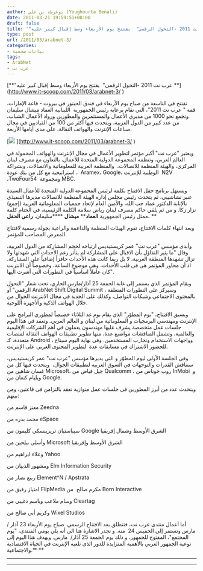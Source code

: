 ```yaml
---
author: يوغرطة بن علي (Youghourta Benali)
date: 2011-03-21 19:59:51+00:00
draft: false
title: '"عرب نت 2011 -التحول الرقمي"  يفتتح يوم الأربعاء وسط إقبال كبير عليه'
type: post
url: /2011/03/arabnet-3/
categories:
- بيانات صحفية
tags:
- ArabNet
- عرب نت
---
```


[**"عرب نت 2011 -التحول الرقمي"  يفتتح يوم الأربعاء وسط إقبال كبير عليه **](http://www.it-scoop.com/2011/03/arabnet-3/ ‎)




تفتتح في التاسعة من صباح يوم الأربعاء في فندق الحبتور في بيروت - قاعة الإمارات، قمة " عرب نت 2011"، التي تقام برعاية رئيس الجمهورية  اللبنانية العماد ميشال سليمان وتجمع نحو 1000 من مديري الأعمال والمستثمرين والمطورين ورواد الأعمال الشباب، من عدد كبير من الدول العربية، ويتحدث فيها أكثر من 100 من القياديين في مجال صناعات الإنترنت والهواتف النقالة، على مدى أيامها الأربعة.

[![](http://it-scoop.com/rsc/ArabNet-New-Logo-for-Web-250x224.jpg)
](http://www.it-scoop.com/2011/03/arabnet-3/ ‎)

ويعتبر "عرب نت" أكبر مؤتمر لتطوير الأعمال في مجال الإنترنت والهواتف المحمولة في العالم العربي، وتنظمه المجموعة الدولية المتحدة للأعمال، بالتعاون مع مصرف لبنان المركزي، والهيئة المنظمة للاتصالات،  والمنظمة العربية للمعلوماتية والاتصالات، وبشراكة استراتيجية مع كل من بنك عودة ،  Aramex، Google، الوطنية للإنترنت  N2V ،TwoFour54  ومجموعة MBC.

ويستهل برنامج حفل الافتتاح بكلمة لرئيس المجموعة الدولية المتحدة للأعمال السيدة عنبر نشاشيبي، ثم يتحدث رئيس مجلس إدارة الهيئة المنظمة للاتصالات مديرها التنفيذي بالإنابة الدكتور عماد حب الله، والأمين العام لإتحاد جمعيات المعلوماتية العربية (إجمع) نزار زكا. و من ثم يلقي حاكم مصرف لبنان رياض سلامة الكلمة الرئيسية، في الختام كلمة ممثل رئيس الجمهورية **العماد**** ****ميشال**** ****سليمان، **راعي الحفل.** **

وبعد انتهاء كلمات الافتتاح، تقوم الهيئات المنظمة والداعمة والراعية بجولة رسمية لافتتاح المعرض المصاحب للمؤتمر.

وأبدى مؤسس "عرب نت" عمر كريستيديس ارتياحه لحجم المشاركة من الدول العربية، وقال "ما يثير التفاؤل بأن الاقبال على المشاركة لم يتأثر رغم الأحداث التي شهدتها ولا تزال تشهدها المنطقة العربية، لا بل ربما كانت هذه الأحداث حافزاً إضافياً على المشاركة، اذ أن محاور المؤتمر هي في قلب الأحداث، وهي موضوع الساعة، وخصوصاً أن الانترنت كان عاملاً اساسياً في التطورات التي أشرت اليها".

ويقام المؤتمر الذي يستمر إلى غابة الجمعة 25 آذار/مارس الجاري، تحت شعار "التحول الرقمي" أو ArabNet Shift Digital Summit ، وسيركز على التطورات المتعلقة بالمحتوى الاجتماعي وشبكات التواصل، وكذلك على الجديد في مجال الانترنت الجوال من خلال الهواتف الذكية والأجهزة اللوحية.

ويسبق الافتتاح، "يوم المطوّر" الذي يقام يوم غد الثلاثاء خصيصاً لمطوري البرامج على الإنترنت ومهندسي البرمجيات و المعلوماتية من لبنان و العالم العربي. وتعقد في هذا اليوم جلسات عمل متخصصة يشرف عليها مهندسون يعملون في أهم الشركات الإقليمية والعالمية، وتشمل المناقشات مواضيع عدة، منها تطوير تطبيقات الهواتف النقالة لمنصات متعددة، كـ Android ، وواجهات الاستخدام وتجارب المستخدمين. وفي نهاية اليوم سيتاح للحضور الاشتراك في مسابقات عدة  لتطوير المحتوى العربي على الإنترنت.

وفي الجلسة الأولى ليوم المطوّر و التي يديرها مؤسس "عرب نت" عمر كريستيديس، ستناقش القدرات والتوجهات في السوق العربية لتطبيقات الجوال،  ويتحدث فيها كل من غسان شاهين من Microsoft، جيل فياض من Qualcomm ، روب جوناس من InMobi  و ويليام كنعان من Google.

ويتحدث عدد من أبرز المطورين في جلسات عمل متوازية تعقد بالتزامن في قاعتين، ومن بينهم:

معتز قاسم من Zeedna

محمد بدره من eSpace

سيباستيان تريزينسكي كليمون من Google الشرق الأوسط وشمال إفريقيا

وأسلي بيلجين من Microsoft الشرق الأوسط وإفريقيا

وعلاء ابراهيم من Yahoo

ومشهور الذبيان من Elm Information Security

ربيع نصار من Element^N / Apstrata

امتياز رفيق من FlipMedia
مكرم صالح  من Born Interactive

وسام ملاعب وباسم دغيبي من Cleartag

وكريم أبي صالح من Wixel Studios



أما أعمال منتدى عرب نت، فتنطلق بعد الافتتاح الرسمي  صباح يوم الأربعاء 23 آذار /مارس وتستمر إلى الخميس 24  منه. و تجدر الاشارة هنا الى أنه يلي يومي المنتدى، "يوم المجتمع"، المفتوح للجمهور، و ذلك يوم الجمعة 25 آذار/  مارس. ويهدف هذا اليوم إلى توعية الجمهور العربي بالأهمية المتزايدة للدور الذي تلعبه الإنترنت في الحياة الاقتصادية والاجتماعية.** **

** **

** **


